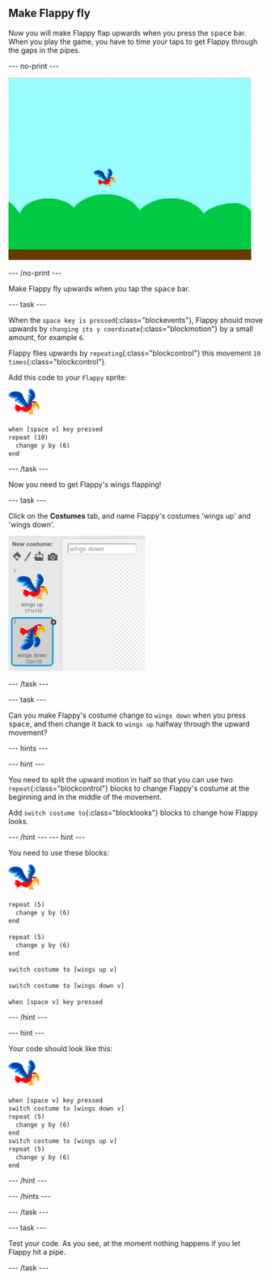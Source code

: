 ## Make Flappy fly

Now you will make Flappy flap upwards when you press the <kbd>space</kbd> bar. When you play the game, you have to time your taps to get Flappy through the gaps in the pipes.

--- no-print ---

![flappy flying upwards when space bar is pressed](images/flappy-flying.gif)

--- /no-print ---

Make Flappy fly upwards when you tap the <kbd>space</kbd> bar.

--- task ---

When the `space key is pressed`{:class="blockevents"}, Flappy should move upwards by `changing its y coordinate`{:class="blockmotion"} by a small amount, for example `6`. 

Flappy flies upwards by `repeating`{:class="blockcontrol"} this movement `10 times`{:class="blockcontrol"}.

Add this code to your `Flappy` sprite:

![parrot sprite](images/flappy-sprite.png)

```blocks
when [space v] key pressed
repeat (10) 
  change y by (6)
end
```

--- /task ---

Now you need to get Flappy's wings flapping!

--- task ---

Click on the **Costumes** tab, and name Flappy's costumes 'wings up' and 'wings down'.

![naming the costumes](images/flappy-wings.png)

--- /task ---

--- task ---

Can you make Flappy's costume change to `wings down` when you press <kbd>space</kbd>, and then change it back to `wings up` halfway through the upward movement?

--- hints ---

--- hint ---

You need to split the upward motion in half so that you can use two `repeat`{:class="blockcontrol"} blocks to change Flappy's costume at the beginning and in the middle of the movement.

Add `switch costume to`{:class="blocklooks"} blocks to change how Flappy looks.

--- /hint ---
--- hint ---

You need to use these blocks:

![parrot sprite](images/flappy-sprite.png)

```blocks
repeat (5) 
  change y by (6)
end

repeat (5) 
  change y by (6)
end

switch costume to [wings up v]

switch costume to [wings down v]

when [space v] key pressed
```

--- /hint ---

--- hint ---

Your code should look like this:

![parrot sprite](images/flappy-sprite.png)

```blocks
when [space v] key pressed
switch costume to [wings down v]
repeat (5) 
  change y by (6)
end
switch costume to [wings up v]
repeat (5) 
  change y by (6)
end
```

--- /hint ---

--- /hints ---

--- /task ---

--- task ---

Test your code. As you see, at the moment nothing happens if you let Flappy hit a pipe.

--- /task ---

